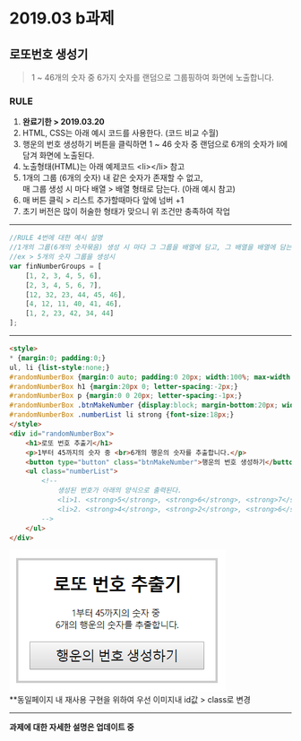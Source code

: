 # 2019.03 b과제
## 로또번호 생성기

> 1 ~ 46개의 숫자 중 6가지 숫자를 랜덤으로 그룹핑하여 화면에 노출합니다.

### RULE
1. **완료기한 > 2019.03.20**
2. HTML, CSS는 아래 예시 코드를 사용한다. (코드 비교 수월)  
3. 행운의 번호 생성하기 버튼을 클릭하면 1 ~ 46 숫자 중 랜덤으로 6개의 숫자가 li에 담겨 화면에 노출된다.  
4. 노출형태(HTML)는 아래 예제코드 &lt;li&gt;&lt;/li&gt; 참고
5. 1개의 그룹 (6개의 숫자) 내 같은 숫자가 존재할 수 없고,  
  매 그룹 생성 시 마다 배열 > 배열 형태로 담는다. (아래 예시 참고)
6. 매 버튼 클릭 > 리스트 추가할때마다 앞에 넘버 +1 
7. 초기 버전은 많이 허술한 형태가 맞으니 위 조건만 충족하여 작업

***

```javascript
//RULE 4번에 대한 예시 설명
//1개의 그룹(6개의 숫자묶음) 생성 시 마다 그 그룹을 배열에 담고, 그 배열을 배열에 담는다.
//ex > 5개의 숫자 그룹을 생성시 
var finNumberGroups = [
    [1, 2, 3, 4, 5, 6],
    [2, 3, 4, 5, 6, 7],
    [12, 32, 23, 44, 45, 46],
    [4, 12, 11, 40, 41, 46],
    [1, 2, 23, 42, 34, 44]
];
```

***

```html
<style>
* {margin:0; padding:0;}
ul, li {list-style:none;}
#randomNumberBox {margin:0 auto; padding:0 20px; width:100%; max-width:360px; text-align:center; border:4px solid #ccc; box-sizing:border-box;}
#randomNumberBox h1 {margin:20px 0; letter-spacing:-2px;}
#randomNumberBox p {margin:0 0 20px; letter-spacing:-1px;}
#randomNumberBox .btnMakeNumber {display:block; margin-bottom:20px; width:100%; height:50px; letter-spacing:-1px; font-size:24px;}
#randomNumberBox .numberList li strong {font-size:18px;}
</style>
<div id="randomNumberBox">
    <h1>로또 번호 추출기</h1>
    <p>1부터 45까지의 숫자 중 <br>6개의 행운의 숫자를 추출합니다.</p>
    <button type="button" class="btnMakeNumber">행운의 번호 생성하기</button>
    <ul class="numberList">
        <!-- 
            생성된 번호가 아래의 양식으로 출력된다.
            <li>1. <strong>5</strong>, <strong>6</strong>, <strong>7</strong>, <strong>8</strong>, <strong>22</strong>, <strong>45</strong></li>
            <li>2. <strong>4</strong>, <strong>2</strong>, <strong>6</strong>, <strong>45</strong>, <strong>23</strong>, <strong>46</strong></li>
        -->
    </ul>
</div>
```

![결과물 UI](./201903b_.png)  
**동일페이지 내 재사용 구현을 위하여 우선 이미지내 id값 > class로 변경

***

__과제에 대한 자세한 설명은 업데이트 중__
  
